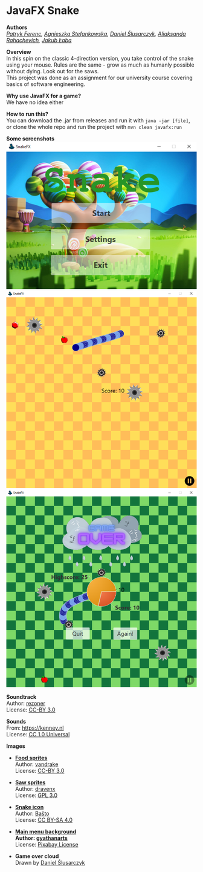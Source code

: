# JavaFX Snake
**Authors** \
*[Patryk Ferenc](https://github.com/patrykferenc),
[Agnieszka Stefankowska](https://github.com/NeferHikari),
[Daniel Ślusarczyk](https://github.com/DanielSlusarczyk),
[Aliaksanda Rahachevich](https://github.com/Aleksa-Rahachevich),
[Jakub Łaba](https://github.com/jakublaba)*

**Overview** \
In this spin on the classic 4-direction version, you take control of the snake using your mouse. Rules are the same - grow as much as humanly possible without dying. Look out for the saws. \
This project was done as an assignment for our university course covering basics of software engineering.

**Why use JavaFX for a game?** \
We have no idea either

**How to run this?** \
You can download the .jar from releases and run it with `java -jar [file]`, \
or clone the whole repo and run the project with `mvn clean javafx:run`

**Some screenshots** \
![](https://github.com/jakublaba/SnakePIO_rebased/blob/master/readme_imgs/menu.png?raw=true)
![](https://github.com/jakublaba/SnakePIO_rebased/blob/master/readme_imgs/gameplay.png?raw=true)
![](https://github.com/jakublaba/SnakePIO_rebased/blob/master/readme_imgs/gameover.png?raw=true)

**Soundtrack** \
Author: [rezoner](https://soundcloud.com/rezoner) \
License: [CC-BY 3.0](https://creativecommons.org/licenses/by/3.0/)

**Sounds** \
From: https://kenney.nl \
License: [CC 1.0 Universal](https://creativecommons.org/publicdomain/zero/1.0/)

**Images**
- **[Food sprites](https://opengameart.org/content/fruits)** \
Author: [vandrake](https://opengameart.org/users/vandrake) \
License: [CC-BY 3.0](https://creativecommons.org/licenses/by/3.0/)
- **[Saw sprites](https://opengameart.org/content/spikey-stuff)** \
Author: [dravenx](https://opengameart.org/users/dravenx) \
License: [GPL 3.0](http://www.gnu.org/licenses/gpl-3.0.html)

- **[Snake icon](https://opengameart.org/content/giant-snake)** \
Author: [Baŝto](https://opengameart.org/users/ba%C5%9Dto) \
License: [CC BY-SA 4.0](https://creativecommons.org/licenses/by-sa/4.0/)

- **[Main menu background](https://pixabay.com/pt/illustrations/desenhos-animados-3d-2716788/) \
Author: [gyathanarts](https://pixabay.com/pt/users/gyathanarts-5808251/)** \
License: [Pixabay License](https://pixabay.com/pt/service/license/)

- **Game over cloud** \
Drawn by [Daniel Ślusarczyk](https://github.com/DanielSlusarczyk)